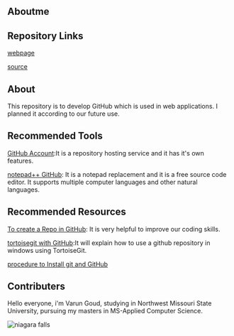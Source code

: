 ## Aboutme

## Repository Links

[webpage](https://varungoud2930.github.io/aboutme/)

[source](https://github.com/varungoud2930/aboutme)

## About

This repository is to develop GitHub which is used in web applications. 
I planned it according to our future use.

## Recommended Tools

[GitHub Account](https://github.com/):It is a repository hosting service and it has it's own features.

[notepad++ GitHub](https://github.com/notepad-plus-plus/notepad-plus-plus): It is a notepad replacement and it is a free source code editor. It supports multiple computer languages and other natural languages.

## Recommended Resources 

[To create a Repo in GitHub](https://help.github.com/articles/create-a-repo/): It is very helpful to improve our coding skills.

[tortoisegit with GitHub](https://dbanck.svbtle.com/github-windows-and-tortoisegit-part-1-installing-pulling):It will explain how to use a github repository in windows using TortoiseGit.

[procedure to Install git and GitHub](https://www.youtube.com/watch?v=J_Clau1bYco)

## Contributers

Hello everyone, i'm Varun Goud, studying in Northwest Missouri State University, pursuing my masters in MS-Applied Computer Science.


![niagara falls](https://selectregistry.com/wp-content/uploads/2018/08/niagara-falls.jpg)
 

  
 
